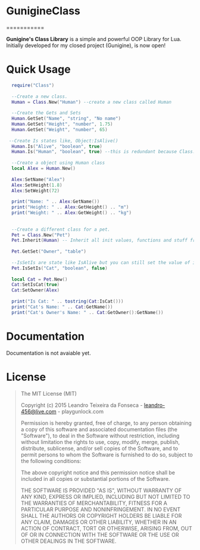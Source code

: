 # GunigineClass
===========

__Gunigine's Class Library__ is a simple and powerful OOP Library for Lua. Initially developed for my closed project (Gunigine), is now open!

Quick Usage
===========
```lua
  require("Class")
  
  --Create a new class.
  Human = Class.New("Human") --create a new class called Human
  
  --Create the Gets and Sets
  Human.GetSet("Name", "string", "No name")
  Human.GetSet("Height", "number", 1.75)
  Human.GetSet("Weight", "number", 65)
 
 --Create Is states like, Object:IsAlive()
  Human.Is("Alive", "boolean", true)
  Human.Is("Human", "boolean", true) --this is redundant because Class.New do that already.
  
  --Create a object using Human class
  local Alex = Human.New()
  
  Alex:SetName("Alex")
  Alex:SetHeight(1.8)
  Alex:SetWeight(72)
  
  print("Name: " .. Alex:GetName())
  print("Height: " .. Alex:GetHeight() .. "m")
  print("Weight: " .. Alex:GetWeight() .. "kg")
  
  
  --Create a different class for a pet.
  Pet = Class.New("Pet")
  Pet.Inherit(Human) -- Inherit all init values, functions and stuff from Human class.
  
  Pet.GetSet("Owner", "table")
  
  --IsSetIs are state like IsAlive but you can still set the value of it like SetIsAlive(false)
  Pet.IsSetIs("Cat", "boolean", false)
  
  local Cat = Pet.New()
  Cat:SetIsCat(true)
  Cat:SetOwner(Alex)
  
  print("Is Cat: " .. tostring(Cat:IsCat()))
  print("Cat's Name: " .. Cat:GetName())
  print("Cat's Owner's Name: " .. Cat:GetOwner():GetName())
```

Documentation
===========
Documentation is not avaiable yet.

License
===========
>The MIT License (MIT)
>
>Copyright (c) 2015 Leandro Teixeira da Fonseca - leandro-456@live.com - playgunlock.com
>
>Permission is hereby granted, free of charge, to any person obtaining a copy
>of this software and associated documentation files (the "Software"), to deal
>in the Software without restriction, including without limitation the rights
>to use, copy, modify, merge, publish, distribute, sublicense, and/or sell
>copies of the Software, and to permit persons to whom the Software is
>furnished to do so, subject to the following conditions:
>
>The above copyright notice and this permission notice shall be included in
>all copies or substantial portions of the Software.
>
>THE SOFTWARE IS PROVIDED "AS IS", WITHOUT WARRANTY OF ANY KIND, EXPRESS OR
>IMPLIED, INCLUDING BUT NOT LIMITED TO THE WARRANTIES OF MERCHANTABILITY,
>FITNESS FOR A PARTICULAR PURPOSE AND NONINFRINGEMENT. IN NO EVENT SHALL THE
>AUTHORS OR COPYRIGHT HOLDERS BE LIABLE FOR ANY CLAIM, DAMAGES OR OTHER
>LIABILITY, WHETHER IN AN ACTION OF CONTRACT, TORT OR OTHERWISE, ARISING FROM,
>OUT OF OR IN CONNECTION WITH THE SOFTWARE OR THE USE OR OTHER DEALINGS IN
>THE SOFTWARE.
